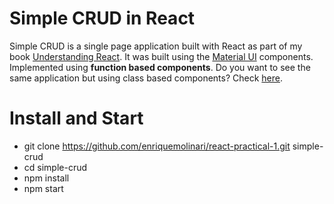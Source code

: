 # Simple CRUD in React

Simple CRUD is a single page application built with React as part of my book [Understanding React](https://leanpub.com/understandingreact). It was built using the [Material UI](https://material-ui.com/) components. Implemented using **function based components**. Do you want to see the same application but using class based components? Check [here](http://github.com/enriquemolinari/react-practical-2).

# Install and Start

- git clone https://github.com/enriquemolinari/react-practical-1.git simple-crud
- cd simple-crud
- npm install
- npm start
